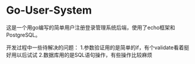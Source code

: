 # Go-User-System
这是一个用go编写的简单用户注册登录管理系统后端，使用了echo框架和PostgreSQL。

开发过程中一些待解决的问题：
1.参数验证用的是简单的if，有个validate看着挺好用以后试试
2.数据库用的是SQL语句操作，有些操作比较麻烦
